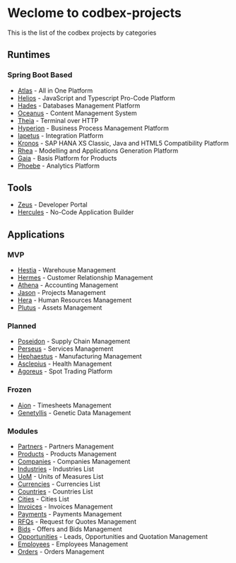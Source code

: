 # Weclome to codbex-projects

This is the list of the codbex projects by categories

## Runtimes

### Spring Boot Based

- [Atlas](https://github.com/codbex/codbex-atlas) - All in One Platform
- [Helios](https://github.com/codbex/codbex-helios) - JavaScript and Typescript Pro-Code Platform
- [Hades](https://github.com/codbex/codbex-hades) - Databases Management Platform
- [Oceanus](https://github.com/codbex/codbex-oceanus) - Content Management System
- [Theia](https://github.com/codbex/codbex-theia) - Terminal over HTTP
- [Hyperion](https://github.com/codbex/codbex-hyperion) - Business Process Management Platform
- [Iapetus](https://github.com/codbex/codbex-iapetus) - Integration Platform
- [Kronos](https://github.com/codbex/codbex-kronos) - SAP HANA XS Classic, Java and HTML5 Compatibility Platform
- [Rhea](https://github.com/codbex/codbex-rhea) - Modelling and Applications Generation Platform
- [Gaia](https://github.com/codbex/codbex-gaia) - Basis Platform for Products
- [Phoebe](https://github.com/codbex/codbex-phoebe) - Analytics Platform

## Tools

- [Zeus](https://github.com/codbex/codbex-zeus) - Developer Portal
- [Hercules](https://github.com/codbex/codbex-hercules) - No-Code Application Builder

## Applications

### MVP

- [Hestia](https://github.com/codbex/codbex-hestia) - Warehouse Management
- [Hermes](https://github.com/codbex/codbex-hermes) - Customer Relationship Management
- [Athena](https://github.com/codbex/codbex-athena) - Accounting Management
- [Jason](https://github.com/codbex/codbex-jason) - Projects Management
- [Hera](https://github.com/codbex/codbex-hera) - Human Resources Management
- [Plutus](https://github.com/codbex/codbex-plutus) - Assets Management

### Planned

- [Poseidon](https://github.com/codbex/codbex-poseidon) - Supply Chain Management
- [Perseus](https://github.com/codbex/codbex-perseus) - Services Management
- [Hephaestus](https://github.com/codbex/codbex-hephaestus) - Manufacturing Management
- [Asclepius](https://github.com/codbex/codbex-asclepius) - Health Management
- [Agoreus](https://github.com/codbex/codbex-agoreus) - Spot Trading Platform

### Frozen

- [Aion](https://github.com/codbex/codbex-aion) - Timesheets Management
- [Genetyllis](https://github.com/codbex/codbex-genetyllis) - Genetic Data Management

### Modules

- [Partners](https://github.com/codbex/codbex-partners) - Partners Management
- [Products](https://github.com/codbex/codbex-products) - Products Management
- [Companies](https://github.com/codbex/codbex-companies) - Companies Management
- [Industries](https://github.com/codbex/codbex-industries) - Industries List
- [UoM](https://github.com/codbex/codbex-uoms) - Units of Measures List
- [Currencies](https://github.com/codbex/codbex-currencies) - Currencies List
- [Countries](https://github.com/codbex/codbex-countries) - Countries List
- [Cities](https://github.com/codbex/codbex-cities) - Cities List
- [Invoices](https://github.com/codbex/codbex-invoices) - Invoices Management
- [Payments](https://github.com/codbex/codbex-payments) - Payments Management
- [RFQs](https://github.com/codbex/codbex-rfqs) - Request for Quotes Management
- [Bids](https://github.com/codbex/codbex-bids) - Offers and Bids Management
- [Opportunities](https://github.com/codbex/codbex-opportunities) - Leads, Opportunities and Quotation Management
- [Employees](https://github.com/codbex/codbex-employees) - Employees Management
- [Orders](https://github.com/codbex/codbex-orders) - Orders Management
